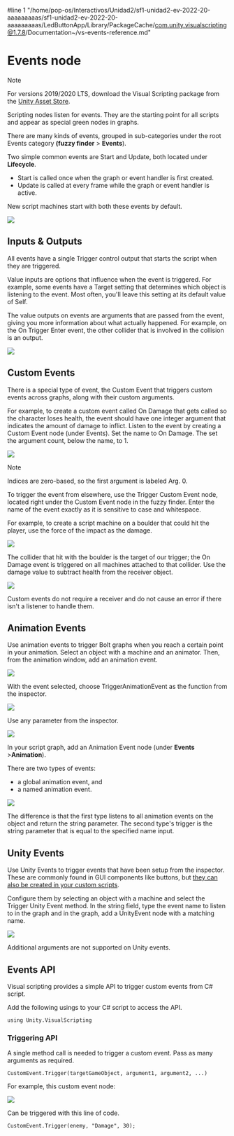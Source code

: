 #line 1 "/home/pop-os/Interactivos/Unidad2/sf1-unidad2-ev-2022-20-aaaaaaaaas/sf1-unidad2-ev-2022-20-aaaaaaaaas/LedButtonApp/Library/PackageCache/com.unity.visualscripting@1.7.8/Documentation~/vs-events-reference.md"
# Events node

> [!NOTE]
> For versions 2019/2020 LTS, download the Visual Scripting package from the [Unity Asset Store](https://assetstore.unity.com/packages/tools/visual-bolt-163802).

Scripting nodes listen for events. They are the starting point for all scripts and appear as special green nodes in graphs.

There are many kinds of events, grouped in sub-categories under the root Events category **(fuzzy finder** > **Events**).

Two simple common events are Start and Update, both located under **Lifecycle**.  

*  Start is called once when the graph or event handler is first created.
*  Update is called at every frame while the graph or event handler is active.

New script machines start with both these events by default.


![](images/vs-new-graph-starter-nodes.png)

## Inputs &amp; Outputs


All events have a single Trigger control output that starts the script when they are triggered.

Value inputs are options that influence when the event is triggered. For example, some events have a Target setting that determines which object is listening to the event. Most often, you'll leave this setting at its default value of Self.

The value outputs on events are arguments that are passed from the event, giving you more information about what actually happened. For example, on the On Trigger Enter event, the other collider that is involved in the collision is an output.

![](images/vs-events-on-trigger-enter-node.png)



## Custom Events


There is a special type of event, the Custom Event that triggers custom events across graphs, along with their custom arguments.

For example, to create a custom event called On Damage that gets called so the character loses health, the event should have one integer argument that indicates the amount of damage to inflict. Listen to the event by creating a Custom Event node (under Events). Set the name to On Damage. The set the argument count,  below the name, to 1.



![](images/vs-events-custom-event-node.png)

> [!NOTE]
> Indices are zero-based, so the first argument is labeled Arg. 0.  

To trigger the event from elsewhere, use the Trigger Custom Event node, located right under the Custom Event node in the fuzzy finder. Enter the name of the event exactly as it is sensitive to case and whitespace.  

For example, to create a script machine on a boulder that could hit the player, use the force of the impact as the damage. 


![](images/vs-events-trigger-custom-event-example.png)

The collider that hit with the boulder is the target of our trigger; the On Damage event is  triggered on all machines attached to that collider. Use the damage value to subtract health from the receiver object.


![](images/vs-events-custom-event-example.png)

Custom events do not require a receiver and do not cause an error if there isn't a listener to handle them.

## Animation Events

Use animation events to trigger Bolt graphs when you reach a certain point in your animation. Select an object with a machine and an animator. Then, from the animation window, add an animation event.


![](images/vs-events-animation-window-add-event.png)

With the event selected, choose TriggerAnimationEvent as the function from the inspector.


![](images/vs-events-animation-choose-animation-function-inspector.png)

Use any parameter from the inspector.


![](images/vs-events-animation-trigger-inspector.png)

In your script graph, add an Animation Event node (under **Events** &gt;**Animation**).  

There are two types of events: 

- a global animation event, and 
- a named animation event.


![](images/vs-events-animation-event-nodes.png)

The difference is that the first type listens to all animation events on the object and return the string parameter. The second type's trigger is the string parameter that is equal to the specified name input.

## Unity Events

Use Unity Events to trigger events that have been setup from the inspector. These are commonly found in GUI components like buttons, but [they can also be created in your custom scripts](https://docs.unity3d.com/ScriptReference/Events.UnityEvent.html).


Configure them by selecting an object with a machine and select the Trigger Unity Event method. In the string field, type the event name to listen to in the graph and in the graph, add a UnityEvent node with a matching name.


![](images/vs-events-unity-event-node.png)

Additional arguments are not supported on Unity events.

## Events API

Visual scripting provides a simple API to trigger custom events from C# script. 

Add the following usings to your C# script to access the API.

```
using Unity.VisualScripting
```

### Triggering API

A single method call is needed to trigger a custom event. Pass as many arguments as required.

```
CustomEvent.Trigger(targetGameObject, argument1, argument2, ...)
```

For example, this custom event node:


![](images/vs-events-custom-event-node-blank.png)


Can be triggered with this line of code.



```
CustomEvent.Trigger(enemy, "Damage", 30);
```

